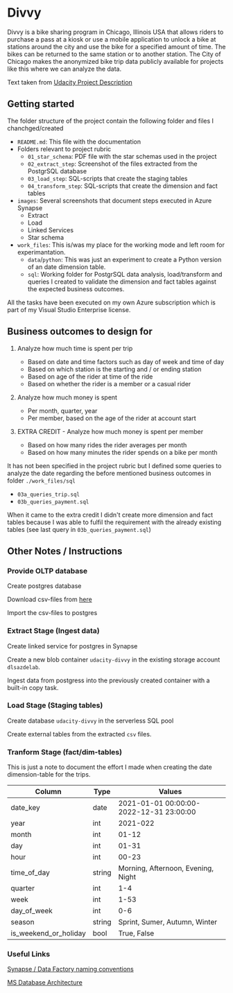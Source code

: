 # Divvy
Divvy is a bike sharing program in Chicago, Illinois USA that allows riders to purchase a pass at a kiosk or use a mobile application to unlock a bike at stations around the city and use the bike for a specified amount of time. The bikes can be returned to the same station or to another station. The City of Chicago makes the anonymized bike trip data publicly available for projects like this where we can analyze the data.

Text taken from [Udacity Project Description](https://learn.udacity.com/nanodegrees/nd0277/parts/cd11530/lessons/015dff86-2a7f-4a70-a35b-a8026e662389/concepts/48cb5238-ea63-4256-83bb-ab3d79d69b48)  

## Getting started
The folder structure of the project contain the following folder and files I chanchged/created
- ```README.md```: This file with the documentation
- Folders relevant to project rubric
  - ```01_star_schema```: PDF file with the star schemas used in the project
  - ```02_extract_step```: Screenshot of the files extracted from the PostgrSQL database
  - ```03_load_step```: SQL-scripts that create the staging tables
  - ```04_transform_step```: SQL-scripts that create the dimension and fact tables
- ```images```: Several screenshots that document steps executed in Azure Synapse
  - Extract
  - Load
  - Linked Services
  - Star schema
- ```work_files```: This is/was my place for the working mode and left room for experimantation.
  - ```data```/```python```: This was just an experiment to create a Python version of an date dimension table.
  - ```sql```: Working folder for PostgrSQL data analysis, load/transform and queries I created to validate the dimension and fact tables against the expected business outcomes. 

All the tasks have been executed on my own Azure subscription which is part of my Visual Studio Enterprise license.

## Business outcomes to design for

1. Analyze how much time is spent per trip
   - Based on date and time factors such as day of week and time of day
   - Based on which station is the starting and / or ending station
   - Based on age of the rider at time of the ride
   - Based on whether the rider is a member or a casual rider

2. Analyze how much money is spent
   - Per month, quarter, year
   - Per member, based on the age of the rider at account start

3. EXTRA CREDIT - Analyze how much money is spent per member
   - Based on how many rides the rider averages per month
   - Based on how many minutes the rider spends on a bike per month

It has not been specified in the project rubric but I defined some queries to analyze the date regarding the before mentioned business outcomes in folder ```./work_files/sql```
- ```03a_queries_trip.sql```
- ```03b_queries_payment.sql```

When it came to the extra credit I didn't create more dimension and fact tables because I was able to fulfil the requirement with the already existing tables (see last query in ```03b_queries_payment.sql```)

## Other Notes / Instructions

### Provide OLTP database

Create postgres database

Download csv-files from [here](https://video.udacity-data.com/topher/2022/March/622a5fc6_azure-data-warehouse-projectdatafiles/azure-data-warehouse-projectdatafiles.zip)

Import the csv-files to postgres

### Extract Stage (Ingest data)

Create linked service for postgres in Synapse

Create a new blob container ```udacity-divvy``` in the existing storage account ```dlsazdelab```.

Ingest data from postgress into the previously created container with a built-in copy task.

### Load Stage (Staging tables)

Create database ```udacity-divvy``` in the serverless SQL pool

Create external tables from the extracted ```csv``` files.

### Tranform Stage (fact/dim-tables)

This is just a note to document the effort I made when creating the date dimension-table for the trips. 

| Column                | Type   | Values                                  |
| --------------------- | ------ | --------------------------------------- |
| date_key              | date   | 2021-01-01 00:00:00-2022-12-31 23:00:00 |
| year                  | int    | 2021-022                                |
| month                 | int    | 01-12                                   |
| day                   | int    | 01-31                                   |
| hour                  | int    | 00-23                                   |
| time_of_day           | string | Morning, Afternoon, Evening, Night      |
| quarter               | int    | 1-4                                     |
| week                  | int    | 1-53                                    |
| day_of_week           | int    | 0-6                                     |
| season                | string | Sprint, Sumer, Autumn, Winter           |
| is_weekend_or_holiday | bool   | True, False                             |

### Useful Links

[Synapse / Data Factory naming conventions](https://erwindekreuk.com/2020/07/azure-data-factory-naming-conventions/#:%7E:text=There%20are%20a%20few%20standard%20naming%20conventions%20that,begin%20with%20a%20letter%2C%20number%20or%20underscore%20%28_%29.)

[MS Database Architecture](https://learn.microsoft.com/en-us/azure/architecture/databases/)
